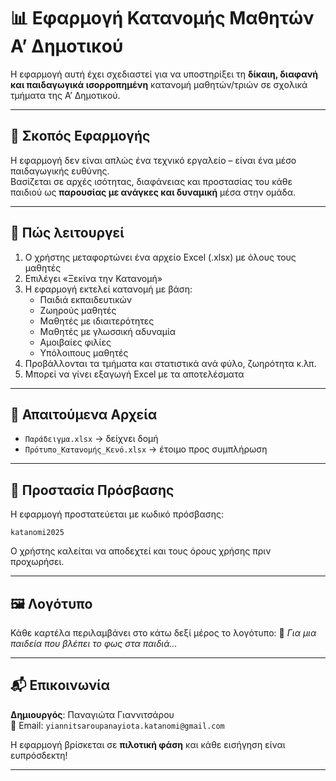 # 📊 Εφαρμογή Κατανομής Μαθητών Α’ Δημοτικού

Η εφαρμογή αυτή έχει σχεδιαστεί για να υποστηρίξει τη **δίκαιη, διαφανή και παιδαγωγικά ισορροπημένη** κατανομή μαθητών/τριών σε σχολικά τμήματα της Α’ Δημοτικού.

---

## 🧭 Σκοπός Εφαρμογής

Η εφαρμογή δεν είναι απλώς ένα τεχνικό εργαλείο – είναι ένα μέσο παιδαγωγικής ευθύνης.  
Βασίζεται σε αρχές ισότητας, διαφάνειας και προστασίας του κάθε παιδιού ως **παρουσίας με ανάγκες και δυναμική** μέσα στην ομάδα.

---

## 🚀 Πώς λειτουργεί

1. Ο χρήστης μεταφορτώνει ένα αρχείο Excel (.xlsx) με όλους τους μαθητές
2. Επιλέγει «Ξεκίνα την Κατανομή»
3. Η εφαρμογή εκτελεί κατανομή με βάση:
   - Παιδιά εκπαιδευτικών
   - Ζωηρούς μαθητές
   - Μαθητές με ιδιαιτερότητες
   - Μαθητές με γλωσσική αδυναμία
   - Αμοιβαίες φιλίες
   - Υπόλοιπους μαθητές
4. Προβάλλονται τα τμήματα και στατιστικά ανά φύλο, ζωηρότητα κ.λπ.
5. Μπορεί να γίνει εξαγωγή Excel με τα αποτελέσματα

---

## 📂 Απαιτούμενα Αρχεία

- `Παράδειγμα.xlsx` → δείχνει δομή
- `Πρότυπο_Κατανομής_Κενό.xlsx` → έτοιμο προς συμπλήρωση

---

## 🔐 Προστασία Πρόσβασης

Η εφαρμογή προστατεύεται με κωδικό πρόσβασης:
```
katanomi2025
```

Ο χρήστης καλείται να αποδεχτεί και τους όρους χρήσης πριν προχωρήσει.

---

## 🖼️ Λογότυπο

Κάθε καρτέλα περιλαμβάνει στο κάτω δεξί μέρος το λογότυπο:
🪷 *Για μια παιδεία που βλέπει το φως στα παιδιά...*

---

## 📬 Επικοινωνία

**Δημιουργός**: Παναγιώτα Γιαννιτσάρου  
📧 Email: `yiannitsaroupanayiota.katanomi@gmail.com`

Η εφαρμογή βρίσκεται σε **πιλοτική φάση** και κάθε εισήγηση είναι ευπρόσδεκτη!

---